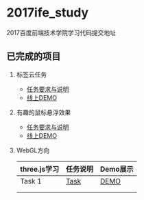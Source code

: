 # 2017ife_study
2017百度前端技术学院学习代码提交地址

## 已完成的项目

1. 标签云任务
   - [任务要求与说明](http://ife.baidu.com/course/detail/id/17)
   - [线上DEMO](https://ife.zonglun.xin/tagcloud/)

2. 有趣的鼠标悬浮效果
   - [任务要求与说明](http://ife.baidu.com/course/detail/id/14)
   - [线上DEMO](https://ife.zonglun.xin/mousehover/)

3. WebGL方向

   | three.js学习 | 任务说明                                     | Demo展示                                   |
   | ---------- | ---------------------------------------- | ---------------------------------------- |
   | Task 1     | [Task](http://ife.baidu.com/course/detail/id/18) | [DEMO](https://ife.zonglun.xin/three.js/webglTask1/) |
   |            |                                          |                                          |
   |            |                                          |                                          |

